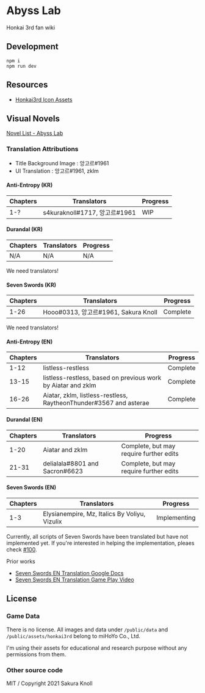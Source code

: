 # Abyss Lab

Honkai 3rd fan wiki

## Development

```
npm i
npm run dev
```

## Resources

- [Honkai3rd Icon Assets](https://www.figma.com/file/U6OLV1Mlhc3DAXBzBXToO4/AbyssLab-Honkai-icons?node-id=0%3A1)

## Visual Novels

[Novel List - Abyss Lab](https://www.abyss-lab.app/honkai3rd/media)

### Translation Attributions

- Title Background Image : 앙고르#1961
- UI Translation : 앙고르#1961, zklm

#### Anti-Entropy (KR)

| Chapters | Translators                   | Progress |
| -------- | ----------------------------- | -------- |
| 1-?      | s4kuraknoll#1717, 앙고르#1961 | WIP      |

#### Durandal (KR)

| Chapters | Translators | Progress |
| -------- | ----------- | -------- |
| N/A      | N/A         | N/A      |

We need translators!

#### Seven Swords (KR)

| Chapters | Translators                          | Progress |
| -------- | ------------------------------------ | -------- |
| 1-26     | Hooo#0313, 앙고르#1961, Sakura Knoll | Complete |

We need translators!

#### Anti-Entropy (EN)

| Chapters | Translators                                                       | Progress |
| -------- | ----------------------------------------------------------------- | -------- |
| 1-12     | listless-restless                                                 | Complete |
| 13-15    | listless-restless, based on previous work by Aiatar and zklm      | Complete |
| 16-26    | Aiatar, zklm, listless-restless, RaytheonThunder#3567 and asterae | Complete |

#### Durandal (EN)

| Chapters | Translators                    | Progress                                |
| -------- | ------------------------------ | --------------------------------------- |
| 1-20     | Aiatar and zklm                | Complete, but may require further edits |
| 21-31    | delialala#8801 and Sacron#6623 | Complete, but may require further edits |

#### Seven Swords (EN)

| Chapters | Translators                                   | Progress     |
| -------- | --------------------------------------------- | ------------ |
| 1-3      | Elysianempire, Mz, Italics By Voliyu, Vizulix | Implementing |

Currently, all scripts of Seven Swords have been translated but have not implemented yet.
If you're interested in helping the implementation, pleaes check [#100](https://github.com/sakura-knoll/abyss-lab/issues/100).

Prior works

- [Seven Swords EN Translation Google Docs](https://docs.google.com/document/d/1vCSIOWXYogEPSYYsVzQCrpgOadw6-udABBgd5eAvoZ8/edit#)
- [Seven Swords EN Translation Game Play Video](https://www.youtube.com/channel/UCyeHz1CGgJkXJd-c7lw_RiQ/playlists)

## License

### Game Data

There is no license. All images and data under `/public/data` and `/public/assets/honkai3rd` belong to miHoYo Co., Ltd.

I'm using their assets for educational and research purpose without any permissions from them.

### Other source code

MIT / Copyright 2021 Sakura Knoll

